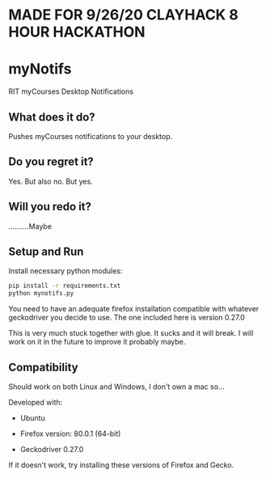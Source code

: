 # MADE FOR 9/26/20 CLAYHACK 8 HOUR HACKATHON
# myNotifs
RIT myCourses Desktop Notifications
## What does it do?
Pushes myCourses notifications to your desktop.
## Do you regret it?
Yes. But also no. But yes.
## Will you redo it?
..........Maybe
## Setup and Run
Install necessary python modules:
```bash
pip install -r requirements.txt
python mynotifs.py
```

You need to have an adequate firefox installation compatible with
whatever geckodriver you decide to use. The one included here is
version 0.27.0

This is very much stuck together with glue. It sucks and it will break.
I will work on it in the future to improve it probably maybe.

## Compatibility

Should work on both Linux and Windows, I don't own a mac so...

Developed with:

* Ubuntu

* Firefox version: 80.0.1 (64-bit) 

* Geckodriver 0.27.0


If it doesn't work, try installing these versions of Firefox and Gecko.

